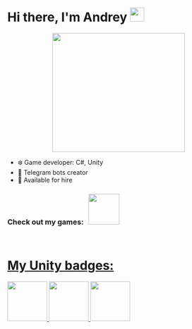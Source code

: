 <h1 align="left">Hi there, I'm Andrey 
<img src="https://github.com/blackcater/blackcater/raw/main/images/Hi.gif" height="32"/></h1>
<div align="center">
  <img src="https://media2.giphy.com/media/v1.Y2lkPTc5MGI3NjExMTcyM2I1YzkxMGYyYmUxNTQxMjMwZDI5OWJmMzU3NjA3YzFhNDFmMyZlcD12MV9pbnRlcm5hbF9naWZzX2dpZklkJmN0PXM/F73KLZL9eAfDcDQFAt/giphy.gif" width="300" height="270"/>
</div>



<ul>
 <li>❄️ Game developer: C#, Unity</li>
 <li>🤖 Telegram bots creator</li>
 <li>🎯 Available for hire</li>
</ul>
<h3 align="left">Check out my games:   &nbsp;
  <a href=https://learn.unity.com/u/633b0af1edbc2a72789dbe60?tab=profile">
    <img src="https://pixelartmaker-data-78746291193.nyc3.digitaloceanspaces.com/image/503924d3945d80e.png" width="70"/></h3>
<br>

<h1 align="left">My Unity badges: 
</h1>
<div id="badges" align="left">
    <a href="https://www.credly.com/earner/earned/badge/0d96454c-161a-4507-a99a-7d7e1520390d">
    <img src="https://images.credly.com/size/680x680/images/2ebece18-451f-4f69-868a-9b5edac57567/image.png" width="90"/>
  </a>
   <a href="https://www.credly.com/earner/earned/badge/0d96454c-161a-4507-a99a-7d7e1520390d">
    <img src="https://images.credly.com/size/680x680/images/24c48b7e-6c7b-4763-91e7-379565ba4e42/image.png" width="90"/>
  </a>
  <a href="https://www.credly.com/earner/earned/badge/0d96454c-161a-4507-a99a-7d7e1520390d">
    <img src="https://images.credly.com/size/680x680/images/03d1c2f6-6182-49bd-b5af-2ef6d28b5383/image.png" width="90"/>
  </a>
</div>
